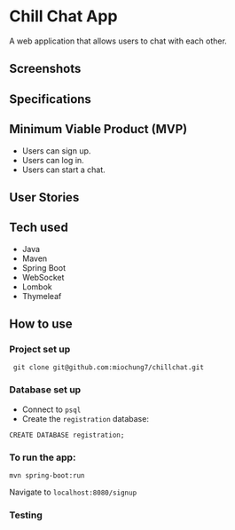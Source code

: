 # Chill Chat App

A web application that allows users to chat with each other.

## Screenshots

## Specifications

## Minimum Viable Product (MVP)

- Users can sign up.
- Users can log in.
- Users can start a chat.

## User Stories

## Tech used

- Java
- Maven
- Spring Boot
- WebSocket
- Lombok
- Thymeleaf

## How to use

### Project set up

` git clone git@github.com:miochung7/chillchat.git`

### Database set up

- Connect to `psql`
- Create the `registration` database:
```
CREATE DATABASE registration;
```

### To run the app:

```
mvn spring-boot:run
```

Navigate to `localhost:8080/signup`

### Testing
